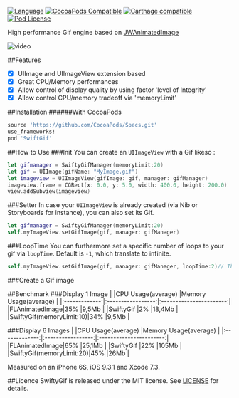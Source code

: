 [![Language](https://img.shields.io/badge/swift-2.2-orange.svg)](http://swift.org)
[![CocoaPods Compatible](https://img.shields.io/cocoapods/v/SwiftyGif.svg)](https://img.shields.io/cocoapods/v/SwiftyGif.svg)
[![Carthage compatible](https://img.shields.io/badge/Carthage-compatible-4BC51D.svg?style=flat)](https://github.com/Carthage/Carthage)
[![Pod License](http://img.shields.io/cocoapods/l/SDWebImage.svg?style=flat)](https://www.apache.org/licenses/LICENSE-2.0.html)

High performance Gif engine based on [JWAnimatedImage](https://github.com/wangjwchn/JWAnimatedImage)

![video](http://i.imgur.com/v9EHNrK.gif)

##Features
- [x] UIImage and UIImageView extension based
- [x] Great CPU/Memory performances
- [x] Allow control of  display quality by using factor 'level of Integrity'
- [x] Allow control CPU/memory tradeoff via 'memoryLimit' 

##Installation
######With CocoaPods
```ruby
source 'https://github.com/CocoaPods/Specs.git'
use_frameworks!
pod 'SwiftGif'
```

##How to Use
###Init
You can create an `UIImageView` with a Gif likeso :
```swift
let gifmanager = SwiftyGifManager(memoryLimit:20)
let gif = UIImage(gifName: "MyImage.gif")
let imageview = UIImageView(gifImage: gif, manager: gifManager)
imageview.frame = CGRect(x: 0.0, y: 5.0, width: 400.0, height: 200.0)
view.addSubview(imageview)
```
###Setter
In case your `UIImageView` is already created (via Nib or Storyboards for instance), you can also set its Gif.
```swift
let gifmanager = SwiftyGifManager(memoryLimit:20)
self.myImageView.setGifImage(gif, manager: gifManager) 
```
###LoopTime
You can furthermore set a specific number of loops to your gif via `loopTime`. Default is `-1`, which translate to infinite.
```swift
self.myImageView.setGifImage(gif, manager: gifManager, loopTime:2)// The gif will loop 2 times
```

###Create a Gif image

##Benchmark
###Display 1 Image
|               |CPU Usage(average) |Memory Usage(average) |
|:-------------:|:-----------------:|:-----------------------:|
|FLAnimatedImage|35%                |9,5Mb                    |
|SwiftyGif      |2%                 |18,4Mb                   |
|SwiftyGif(memoryLimit:10)|34%      |9,5Mb                    |

###Display 6 Images
|               |CPU Usage(average) |Memory Usage(average) |
|:-------------:|:-----------------:|:-----------------------:|
|FLAnimatedImage|65%                |25,1Mb                   |
|SwiftyGif      |22%                |105Mb                    |
|SwiftyGif(memoryLimit:20)|45%      |26Mb                     |

Measured on an iPhone 6S, iOS 9.3.1 and Xcode 7.3.

##Licence
SwiftyGif is released under the MIT license. See [LICENSE](https://github.com/kirualex/SwiftyGif/raw/master/LICENSE) for details.
